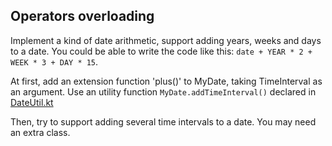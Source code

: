 ## Operators overloading

Implement a kind of date arithmetic, support adding years, weeks and days to a date.
You could be able to write the code like this: `date + YEAR * 2 + WEEK * 3 + DAY * 15`.

At first, add an extension function 'plus()' to MyDate, taking TimeInterval as an argument.
Use an utility function `MyDate.addTimeInterval()` declared in
[DateUtil.kt](/#/Workshop/Conventions/Operators%20overloading/DateUtil.kt)

Then, try to support adding several time intervals to a date.
You may need an extra class.